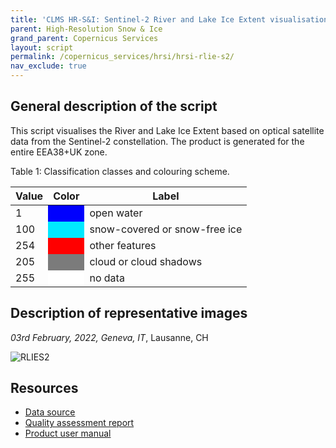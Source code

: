 ```yaml
---
title: 'CLMS HR-S&I: Sentinel-2 River and Lake Ice Extent visualisation script'
parent: High-Resolution Snow & Ice
grand_parent: Copernicus Services
layout: script
permalink: /copernicus_services/hrsi/hrsi-rlie-s2/
nav_exclude: true
---
```


## General description of the script

This script visualises the River and Lake Ice Extent based on optical satellite data from the Sentinel-2 constellation. The product is generated for the entire EEA38+UK zone.

Table 1: Classification classes and colouring scheme.

<table>
      <thead>
    <tr>
      <th>Value</th>
      <th>Color</th>
      <th>Label</th>
    </tr>
  </thead>
  <tbody>
    <tr>
      <td>1</td>
      <td style="background-color: #0000FE;"></td>
      <td>open water</td>
    </tr>
    <tr>
      <td>100</td>
      <td style="background-color: #00E8FF;"></td>
      <td>snow-covered or snow-free ice</td>
    </tr>
    <tr>
      <td>254</td>
      <td style="background-color: #FF0000;"></td>
      <td>other features</td>
    </tr>
    <tr>
      <td>205</td>
      <td style="background-color: #7B7B7B;"></td>
      <td>cloud or cloud shadows</td>
    </tr>
    <tr>
      <td>255</td>
      <td style="background-color: #FFFFFF;"></td>
      <td>no data</td>
    </tr>
</tbody>
</table>

## Description of representative images

*03rd February, 2022, Geneva, IT*, Lausanne, CH

![RLIES2](fig/figure.png)

## Resources

- [Data source](https://land.copernicus.eu/pan-european/biophysical-parameters/high-resolution-snow-and-ice-monitoring/ice-products/ice-cover)
- [Quality assessment report](https://land.copernicus.eu/user-corner/technical-library/hrsi-ice-qar)
- [Product user manual](https://land.copernicus.eu/user-corner/technical-library/hrsi-ice-pum)
  
  
